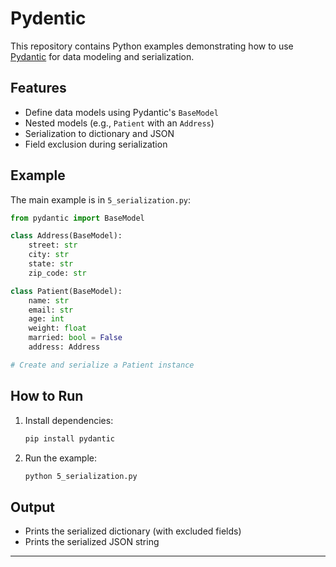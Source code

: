 # Pydentic

This repository contains Python examples demonstrating how to use [Pydantic](https://docs.pydantic.dev/) for data modeling and serialization.

## Features

- Define data models using Pydantic's `BaseModel`
- Nested models (e.g., `Patient` with an `Address`)
- Serialization to dictionary and JSON
- Field exclusion during serialization

## Example

The main example is in `5_serialization.py`:

```python
from pydantic import BaseModel

class Address(BaseModel):
    street: str
    city: str
    state: str
    zip_code: str

class Patient(BaseModel):
    name: str
    email: str  
    age: int
    weight: float
    married: bool = False
    address: Address

# Create and serialize a Patient instance
```

## How to Run

1. Install dependencies:
    ```bash
    pip install pydantic
    ```

2. Run the example:
    ```bash
    python 5_serialization.py
    ```

## Output

- Prints the serialized dictionary (with excluded fields)
- Prints the serialized JSON string

---
